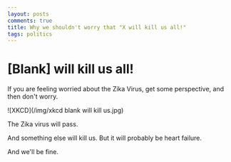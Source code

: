 ```yaml
---
layout: posts
comments: true
title: Why we shouldn't worry that "X will kill us all!"
tags: politics
---
```



# [Blank] will kill us all!

If you are feeling worried about the Zika Virus, get some perspective, and then don't worry. 

![XKCD](/img/xkcd blank will kill us.jpg)

The Zika virus will pass. 

And something else will kill us. But it will probably be heart failure. 

And we'll be fine. 